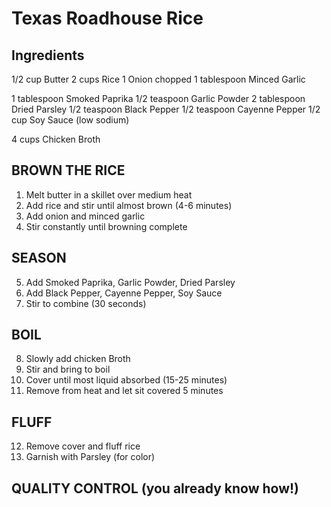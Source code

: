 # Texas Roadhouse Rice

## Ingredients

1/2 cup Butter
2 cups Rice
1 Onion chopped
1 tablespoon Minced Garlic

1 tablespoon Smoked Paprika
1/2 teaspoon Garlic Powder
2 tablespoon Dried Parsley
1/2 teaspoon Black Pepper
1/2 teaspoon Cayenne Pepper
1/2 cup Soy Sauce (low sodium)

4 cups Chicken Broth

## BROWN THE RICE

1) Melt butter in a skillet over medium heat
2) Add rice and stir until almost brown (4-6 minutes)
3) Add onion and minced garlic
4) Stir constantly until browning complete

## SEASON

5) Add Smoked Paprika, Garlic Powder, Dried Parsley
6) Add Black Pepper, Cayenne Pepper, Soy Sauce
7) Stir to combine (30 seconds)

## BOIL

8) Slowly add chicken Broth
9) Stir and bring to boil
10) Cover until most liquid absorbed (15-25 minutes)
11) Remove from heat and let sit covered 5 minutes

## FLUFF

12) Remove cover and fluff rice
13) Garnish with Parsley (for color)

## QUALITY CONTROL (you already know how!)